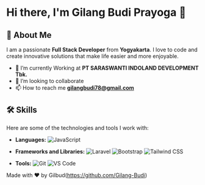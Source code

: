 # Hi there, I'm Gilang Budi Prayoga 👋

## 🚀 About Me

I am a passionate **Full Stack Developer** from **Yogyakarta**. I love to code and create innovative solutions that make life easier and more enjoyable.

- 🌱 I’m currently Working at **PT SARASWANTI INDOLAND DEVELOPMENT Tbk.**
- 👯 I’m looking to collaborate
- 📫 How to reach me **gilangbudi78@gmail.com**

## 🛠️ Skills

Here are some of the technologies and tools I work with:

- **Languages:**
  ![JavaScript](https://img.shields.io/badge/-JavaScript-F7DF1E?logo=javascript&logoColor=black&style=flat)

- **Frameworks and Libraries:**
  ![Laravel](https://img.shields.io/badge/-Laravel-FF2D20?logo=laravel&logoColor=white&style=flat)
  ![Bootstrap](https://img.shields.io/badge/-Bootstrap-7952B3?logo=bootstrap&logoColor=white&style=flat)
  ![Tailwind CSS](https://img.shields.io/badge/-Tailwind%20CSS-38B2AC?logo=tailwind-css&logoColor=white&style=flat)

- **Tools:**
  ![Git](https://img.shields.io/badge/-Git-F05032?logo=git&logoColor=white&style=flat)
  ![VS Code](https://img.shields.io/badge/-VS%20Code-007ACC?logo=visual-studio-code&logoColor=white&style=flat)

Made with ❤️ by Gilbud(https://github.com/Gilang-Budi)
